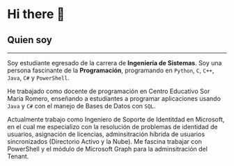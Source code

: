 # Hi there 👋

## Quien soy
----------
Soy estudiante egresado de la carrera de **Ingeniería de Sistemas**. Soy una persona fascinante de la **Programación**, programando en `Python`, `C`, `C++`, `Java`, `C#` y `PowerShell`.

He trabajado como docente de programación en Centro Educativo Sor Maria Romero, enseñando a estudiantes a programar aplicaciones usando `Java` y `C#` con el manejo de Bases de Datos con `SQL`.

Actualmente trabajo como Ingeniero de Soporte de Identitdad en Microsoft, en el cual me especializo con la resolución de problemas de identidad de usuarios, asignación de licencias, adminsitración híbrida de usuarios sincronizados (Directorio Activo y la Nube). Me fascina trabajar con PowerShell y el módulo de Microsoft Graph para la adminsitración del Tenant.

